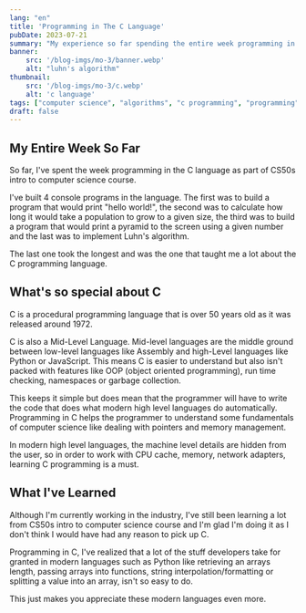 ```yaml
---
lang: "en"
title: 'Programming in The C Language'
pubDate: 2023-07-21
summary: "My experience so far spending the entire week programming in C."
banner:
    src: '/blog-imgs/mo-3/banner.webp'
    alt: "luhn's algorithm"
thumbnail:
    src: '/blog-imgs/mo-3/c.webp' 
    alt: 'c language'
tags: ["computer science", "algorithms", "c programming", "programming"]
draft: false
---
```


## My Entire Week So Far

So far, I've spent the week programming in the C language as part of CS50s intro to computer science course. 

I've built 4 console programs in the language. The first was to build a program that would print "hello world!", the second was to calculate how long it would take a population to grow to a given size, the third was to build a program that would print a pyramid to the screen using a given number and the last was to implement Luhn's algorithm. 

The last one took the longest and was the one that taught me a lot about the C programming language.

## What's so special about C

C is a procedural programming language that is over 50 years old as it was released around 1972.

C is also a Mid-Level Language. Mid-level languages are the middle ground between low-level languages like Assembly and high-Level languages like Python or JavaScript. This means C is easier to understand but also isn't packed with features like OOP (object oriented programming), run time checking, namespaces or garbage collection. 

This keeps it simple but does mean that the programmer will have to write the code that does what modern high level languages do automatically. Programming in C helps the programmer to understand some fundamentals of computer science like dealing with pointers and memory management. 

In modern high level languages, the machine level details are hidden from the user, so in order to work with CPU cache, memory, network adapters, learning C programming is a must.

## What I've Learned

Although I'm currently working in the industry, I've still been learning a lot from CS50s intro to computer science course and I'm glad I'm doing it as I don't think I would have had any reason to pick up C. 

Programming in C, I've realized that a lot of the stuff developers take for granted in modern languages such as Python like retrieving an arrays length, passing arrays into functions, string interpolation/formatting or splitting a value into an array, isn't so easy to do. 

This just makes you appreciate these modern languages even more.
